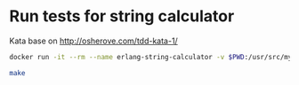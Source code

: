 Run tests for string calculator
==========

Kata base on http://osherove.com/tdd-kata-1/

```bash
docker run -it --rm --name erlang-string-calculator -v $PWD:/usr/src/myapp -w /usr/src/myapp erlang:18.1 bash

make
```

